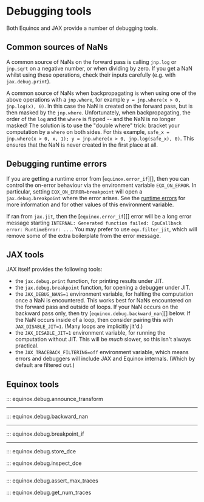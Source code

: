 # Debugging tools

Both Equinox and JAX provide a number of debugging tools.

## Common sources of NaNs

A common source of NaNs on the forward pass is calling `jnp.log` or `jnp.sqrt` on a negative number, or when dividing by zero. If you get a NaN whilst using these operations, check their inputs carefully (e.g. with `jax.debug.print`).

A common source of NaNs when backpropagating is when using one of the above operations with a `jnp.where`, for example `y = jnp.where(x > 0, jnp.log(x), 0)`. In this case the NaN is created on the forward pass, but is then masked by the `jnp.where`. Unfortunately, when backpropagating, the order of the `log` and the `where` is flipped -- and the NaN is no longer masked! The solution is to use the "double where" trick: bracket your computation by a `where` on both sides. For this example, `safe_x = jnp.where(x > 0, x, 1); y = jnp.where(x > 0, jnp.log(safe_x), 0)`. This ensures that the NaN is never created in the first place at all.

## Debugging runtime errors

If you are getting a runtime error from [`equinox.error_if`][], then you can control the on-error behaviour via the environment variable `EQX_ON_ERROR`. In particular, setting `EQX_ON_ERROR=breakpoint` will open a `jax.debug.breakpoint` where the error arises. See the [runtime errors](./errors.md) for more information and for other values of this environment variable.

If ran from `jax.jit`, then the [`equinox.error_if`][] error will be a long error message starting `INTERNAL: Generated function failed: CpuCallback error: RuntimeError: ...`. You may prefer to use `eqx.filter_jit`, which will remove some of the extra boilerplate from the error message.

## JAX tools

JAX itself provides the following tools:

- the `jax.debug.print` function, for printing results under JIT.
- the `jax.debug.breakpoint` function, for opening a debugger under JIT.
- the `JAX_DEBUG_NANS=1` environment variable, for halting the computation once a NaN is encountered. This works best for NaNs encountered on the forward pass and outside of loops. If your NaN occurs on the backward pass only, then try [`equinox.debug.backward_nan`][] below. If the NaN occurs inside of a loop, then consider pairing this with `JAX_DISABLE_JIT=1`. (Many loops are implicitly jit'd.)
- the `JAX_DISABLE_JIT=1` environment variable, for running the computation without JIT. This will be *much* slower, so this isn't always practical.
- the `JAX_TRACEBACK_FILTERING=off` environment variable, which means errors and debuggers will include JAX and Equinox internals. (Which by default are filtered out.)

## Equinox tools

::: equinox.debug.announce_transform

---

::: equinox.debug.backward_nan

---

::: equinox.debug.breakpoint_if

---

::: equinox.debug.store_dce

::: equinox.debug.inspect_dce

---

::: equinox.debug.assert_max_traces

::: equinox.debug.get_num_traces
